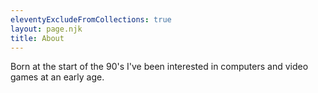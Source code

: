 ```yaml
---
eleventyExcludeFromCollections: true
layout: page.njk
title: About
---
```


Born at the start of the 90's I've been interested in computers and video games at an early age. 